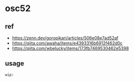 
# osc52


## ref

- https://zenn.dev/goropikari/articles/506e08e7ad52af
- https://qiita.com/awaha/items/e4393316b6912f462d0c
- https://qiita.com/wbelucky/items/173fb7469530462e5398


## usage

```
wip:
```


